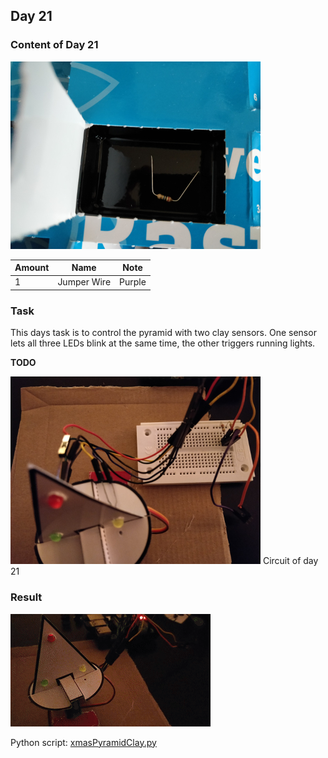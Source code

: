## Day 21

### Content of Day 21

![Content of Day 21](assets/IMG_20171221_102422.jpg)

Amount | Name | Note
--- | --- | ---
1 | Jumper Wire | Purple

### Task
This days task is to control the pyramid with two clay sensors.
One sensor lets all three LEDs blink at the same time, the other triggers running lights.

**TODO**

![Circuit of Day 21](assets/IMG_20180101_201951.jpg)
Circuit of day 21

### Result

![Results of Day 21](assets/day21_xmasPyramidClay.gif)

Python script: [xmasPyramidClay.py](xmasPyramidClay.py)
